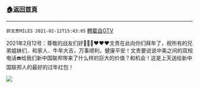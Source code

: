 ﻿###  [:house:返回首頁](https://github.com/ourhimalayas/txt)
---

`郭文贵MILES 2021-02-12T15:43:05` [轉載自GTV](https://gtv.org/web/#/UserInfo/5e596957357cc612d35a8044)

2021年2月12号：尊敬的战友们好🙏🙏🙏❤️❤️❤️文贵在此向你们拜年了，祝所有的兄弟姐妹们．和家人．牛年大吉，万事顺利，健康平安！文贵要说说中美之间的双规电话☎️给我们新中国联邦带来了什么样的巨大的价值？和机会！这是上天送给新中国联邦人的最好的过年红包！

[![](https://filegroup.gtv.org/cdn-cgi/image/width=600/https://filegroup.gtv.org/group6/web/20210212/15/43/0/4e1b30d2697a9085d68bb970c167593f.jpg)](https://filegroup.gtv.org/group6/web/20210212/15/43/0/712da4df7f7c8572b7103bb3d648ed1b.mp4)